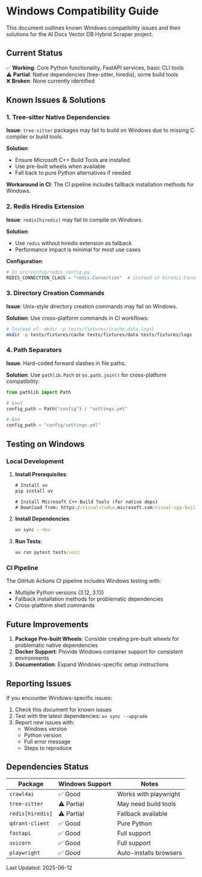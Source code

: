# Windows Compatibility Guide

This document outlines known Windows compatibility issues and their solutions for the AI Docs Vector DB Hybrid Scraper project.

## Current Status

✅ **Working**: Core Python functionality, FastAPI services, basic CLI tools  
⚠️ **Partial**: Native dependencies (tree-sitter, hiredis), some build tools  
❌ **Broken**: None currently identified  

## Known Issues & Solutions

### 1. Tree-sitter Native Dependencies

**Issue**: `tree-sitter` packages may fail to build on Windows due to missing C compiler or build tools.

**Solution**:
- Ensure Microsoft C++ Build Tools are installed
- Use pre-built wheels when available
- Fall back to pure Python alternatives if needed

**Workaround in CI**: The CI pipeline includes fallback installation methods for Windows.

### 2. Redis Hiredis Extension

**Issue**: `redis[hiredis]` may fail to compile on Windows.

**Solution**:
- Use `redis` without hiredis extension as fallback
- Performance impact is minimal for most use cases

**Configuration**: 
```python
# In src/config/redis_config.py
REDIS_CONNECTION_CLASS = "redis.Connection"  # instead of hiredis.Connection
```

### 3. Directory Creation Commands

**Issue**: Unix-style directory creation commands may fail on Windows.

**Solution**: Use cross-platform commands in CI workflows:
```bash
# Instead of: mkdir -p tests/fixtures/{cache,data,logs}
mkdir -p tests/fixtures/cache tests/fixtures/data tests/fixtures/logs
```

### 4. Path Separators

**Issue**: Hard-coded forward slashes in file paths.

**Solution**: Use `pathlib.Path` or `os.path.join()` for cross-platform compatibility:
```python
from pathlib import Path

# Good
config_path = Path("config") / "settings.yml"

# Bad  
config_path = "config/settings.yml"
```

## Testing on Windows

### Local Development

1. **Install Prerequisites**:
   ```cmd
   # Install uv
   pip install uv
   
   # Install Microsoft C++ Build Tools (for native deps)
   # Download from: https://visualstudio.microsoft.com/visual-cpp-build-tools/
   ```

2. **Install Dependencies**:
   ```cmd
   uv sync --dev
   ```

3. **Run Tests**:
   ```cmd
   uv run pytest tests/unit
   ```

### CI Pipeline

The GitHub Actions CI pipeline includes Windows testing with:
- Multiple Python versions (3.12, 3.13)
- Fallback installation methods for problematic dependencies
- Cross-platform shell commands

## Future Improvements

1. **Package Pre-built Wheels**: Consider creating pre-built wheels for problematic native dependencies
2. **Docker Support**: Provide Windows container support for consistent environments
3. **Documentation**: Expand Windows-specific setup instructions

## Reporting Issues

If you encounter Windows-specific issues:

1. Check this document for known issues
2. Test with the latest dependencies: `uv sync --upgrade`
3. Report new issues with:
   - Windows version
   - Python version
   - Full error message
   - Steps to reproduce

## Dependencies Status

| Package | Windows Support | Notes |
|---------|----------------|-------|
| `crawl4ai` | ✅ Good | Works with playwright |
| `tree-sitter` | ⚠️ Partial | May need build tools |
| `redis[hiredis]` | ⚠️ Partial | Fallback available |
| `qdrant-client` | ✅ Good | Pure Python |
| `fastapi` | ✅ Good | Full support |
| `uvicorn` | ✅ Good | Full support |
| `playwright` | ✅ Good | Auto-installs browsers |

Last Updated: 2025-06-12